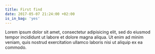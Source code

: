 ```yaml
---
title: First find
date: 2017-05-07 21:24:00 +02:00
is_in_bag: 'yes'
---
```


Lorem ipsum dolor sit amet, consectetur adipisicing elit, sed do eiusmod tempor incididunt ut labore et dolore magna aliqua. Ut enim ad minim veniam, quis nostrud exercitation ullamco laboris nisi ut aliquip ex ea commodo.
